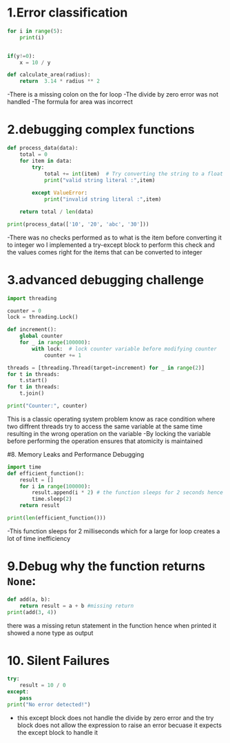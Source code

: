 # 1.Error classification
```Python
for i in range(5):
    print(i)


if(y!=0):
    x = 10 / y

def calculate_area(radius):
    return  3.14 * radius ** 2 
```
-There is a missing colon on the for loop
-The divide by zero error was not handled
-The formula for area was incorrect

# 2.debugging complex functions
```Python
def process_data(data):
    total = 0
    for item in data:
        try:
            total += int(item)  # Try converting the string to a float
            print("valid string literal :",item)
            
        except ValueError:
            print("invalid string literal :",item)

    return total / len(data)

print(process_data(['10', '20', 'abc', '30']))  
```
-There was no checks performed as to what is the item before converting it to integer wo I implemented a try-except block to perform this check and the values comes right for the items that can be converted to integer


# 3.advanced debugging challenge
```Python
import threading

counter = 0
lock = threading.Lock()

def increment():
    global counter
    for _ in range(100000):
        with lock:  # lock counter variable before modifying counter
            counter += 1

threads = [threading.Thread(target=increment) for _ in range(2)]
for t in threads:
    t.start()
for t in threads:
    t.join()

print("Counter:", counter)
```
This is a classic operating system problem know as race condition where two diffrent threads try to access the same variable at the same time resulting in the wrong operation on the variable
-By locking the variable before performing the operation ensures that atomicity is maintained

#8. Memory Leaks and Performance Debugging


```python
import time
def efficient_function():
    result = []
    for i in range(100000):
        result.append(i * 2) # the function sleeps for 2 seconds hence inefficent
        time.sleep(2)
    return result

print(len(efficient_function()))
```
-This function sleeps for 2 milliseconds which for a large for loop creates a lot of time inefficiency

# 9.Debug why the function returns `None`:

```python
def add(a, b):
    return result = a + b #missing return
print(add(3, 4))
```
there was a missing retun statement in the function hence when printed it showed a none type as output 

# 10. Silent Failures

```python
try:
    result = 10 / 0
except:
    pass
print("No error detected!")
```
- this except block does not handle the divide by zero error and the try block does not allow the expression to raise an error becuase it expects the except block to handle it 
